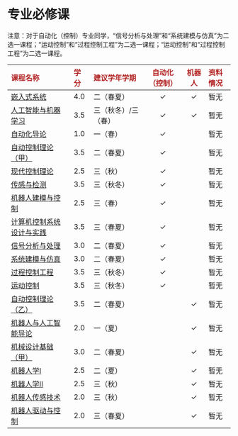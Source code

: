 # 专业必修课
注意：对于自动化（控制）专业同学，“信号分析与处理”和“系统建模与仿真”为二选一课程；“运动控制”和“过程控制工程”为二选一课程；“运动控制”和“过程控制工程”为二选一课程。

<div style="text-align: center" markdown="1" class="course-table">

|课程名称|学分|建议学年学期|自动化（控制）|机器人|资料情况|
|:--|:--|:--|:--:|:--:|:--|
|[嵌入式系统](./example.md)|4.0|二（春夏）|✓|✓|暂无|
|[人工智能与机器学习](./example.md)|3.5|三（秋冬）/三（春）|✓|✓|暂无|
|[自动化导论](./example.md)|1.0|一（春）|✓| |暂无|
|[自动控制理论（甲）](./example.md)|3.5|二（春夏）|✓| |暂无|
|[现代控制理论](./example.md)|2.5|三（秋）|✓| |暂无|
|[传感与检测](./example.md)|3.5|三（秋冬）|✓| |暂无|
|[机器人建模与控制](./example.md)|2.5|三（春）|✓| |暂无|
|[计算机控制系统设计与实践](./example.md)|3.5|三（春夏）|✓| |暂无|
|[信号分析与处理](./example.md)|3.0|二（春夏）|✓| |暂无|
|[系统建模与仿真](./example.md)|3.0|二（春夏）|✓| |暂无|
|[过程控制工程](./example.md)|3.5|三（秋冬）|✓| |暂无|
|[运动控制](./example.md)|3.5|三（秋冬）|✓| |暂无|
|[自动控制理论（乙）](./example.md)|3.5|二（春夏）| |✓|暂无|
|[机器人与人工智能导论](./example.md)|2.0|一（夏）| |✓|暂无|
|[机械设计基础（甲）](./example.md)|3.0|二（春夏）| |✓|暂无|
|[机器人学I](./example.md)|2.5|二（夏）| |✓|暂无|
|[机器人学II](./example.md)|2.5|三（秋）| |✓|暂无|
|[机器人传感技术](./example.md)|2.0|三（秋）| |✓|暂无|
|[机器人驱动与控制](./example.md)|2.0|三（春夏）| |✓|暂无|
</div>


<style>
.md-typeset table:not([class]) th {
    min-width: 1em;
}

.course-table th {
    font-weight: bold;
    color: #b22222;
}

.course-table a {
    color: inherit;
}
</style>

